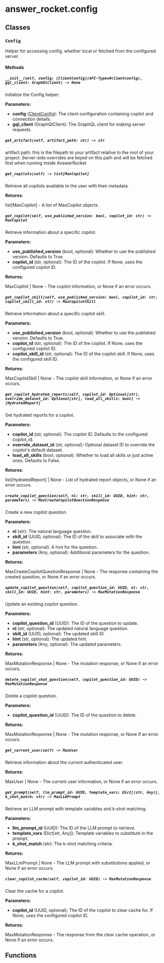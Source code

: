 # answer_rocket.config

## Classes

### `Config`

Helper for accessing config, whether local or fetched from the configured server.

#### Methods

##### `__init__(self, config: [ClientConfig](API-Types#clientconfig), gql_client: GraphQlClient) -> None`


Initialize the Config helper.


**Parameters:**

- **config** ([ClientConfig](API-Types#clientconfig)): The client configuration containing copilot and connection details.
- **gql_client** (GraphQlClient): The GraphQL client for making server requests.

##### `get_artifact(self, artifact_path: str) -> str`


artifact path: this is the filepath to your artifact relative to the root of your project.
Server-side overrides are keyed on this path and will be fetched first when running inside AnswerRocket

##### `get_copilots(self) -> list[MaxCopilot]`


Retrieve all copilots available to the user with their metadata.


**Returns:**

list[MaxCopilot] - A list of MaxCopilot objects.

##### `get_copilot(self, use_published_version: bool, copilot_id: str) -> MaxCopilot`


Retrieve information about a specific copilot.


**Parameters:**

- **use_published_version** (bool, optional): Whether to use the published version. Defaults to True.
- **copilot_id** (str, optional): The ID of the copilot. If None, uses the configured copilot ID.


**Returns:**

MaxCopilot | None - The copilot information, or None if an error occurs.

##### `get_copilot_skill(self, use_published_version: bool, copilot_id: str, copilot_skill_id: str) -> MaxCopilotSkill`


Retrieve information about a specific copilot skill.


**Parameters:**

- **use_published_version** (bool, optional): Whether to use the published version. Defaults to True.
- **copilot_id** (str, optional): The ID of the copilot. If None, uses the configured copilot ID.
- **copilot_skill_id** (str, optional): The ID of the copilot skill. If None, uses the configured skill ID.


**Returns:**

MaxCopilotSkill | None - The copilot skill information, or None if an error occurs.

##### `get_copilot_hydrated_reports(self, copilot_id: Optional[str], override_dataset_id: Optional[str], load_all_skills: bool) -> [HydratedReport]`


Get hydrated reports for a copilot.


**Parameters:**

- **copilot_id** (str, optional): The copilot ID. Defaults to the configured copilot_id.
- **override_dataset_id** (str, optional): Optional dataset ID to override the copilot's default dataset.
- **load_all_skills** (bool, optional): Whether to load all skills or just active ones. Defaults to False.


**Returns:**

list[HydratedReport] | None - List of hydrated report objects, or None if an error occurs.

##### `create_copilot_question(self, nl: str, skill_id: UUID, hint: str, parameters) -> MaxCreateCopilotQuestionResponse`


Create a new copilot question.


**Parameters:**

- **nl** (str): The natural language question.
- **skill_id** (UUID, optional): The ID of the skill to associate with the question.
- **hint** (str, optional): A hint for the question.
- **parameters** (Any, optional): Additional parameters for the question.


**Returns:**

MaxCreateCopilotQuestionResponse | None - The response containing the created question, or None if an error occurs.

##### `update_copilot_question(self, copilot_question_id: UUID, nl: str, skill_id: UUID, hint: str, parameters) -> MaxMutationResponse`


Update an existing copilot question.


**Parameters:**

- **copilot_question_id** (UUID): The ID of the question to update.
- **nl** (str, optional): The updated natural language question.
- **skill_id** (UUID, optional): The updated skill ID.
- **hint** (str, optional): The updated hint.
- **parameters** (Any, optional): The updated parameters.


**Returns:**

MaxMutationResponse | None - The mutation response, or None if an error occurs.

##### `delete_copilot_chat_question(self, copilot_question_id: UUID) -> MaxMutationResponse`


Delete a copilot question.


**Parameters:**

- **copilot_question_id** (UUID): The ID of the question to delete.


**Returns:**

MaxMutationResponse | None - The mutation response, or None if an error occurs.

##### `get_current_user(self) -> MaxUser`


Retrieve information about the current authenticated user.


**Returns:**

MaxUser | None - The current user information, or None if an error occurs.

##### `get_prompt(self, llm_prompt_id: UUID, template_vars: Dict[(str, Any)], k_shot_match: str) -> MaxLLmPrompt`


Retrieve an LLM prompt with template variables and k-shot matching.


**Parameters:**

- **llm_prompt_id** (UUID): The ID of the LLM prompt to retrieve.
- **template_vars** (Dict[str, Any]): Template variables to substitute in the prompt.
- **k_shot_match** (str): The k-shot matching criteria.


**Returns:**

MaxLLmPrompt | None - The LLM prompt with substitutions applied, or None if an error occurs.

##### `clear_copilot_cache(self, copilot_id: UUID) -> MaxMutationResponse`


Clear the cache for a copilot.


**Parameters:**

- **copilot_id** (UUID, optional): The ID of the copilot to clear cache for. If None, uses the configured copilot ID.


**Returns:**

MaxMutationResponse - The response from the clear cache operation, or None if an error occurs.

## Functions
